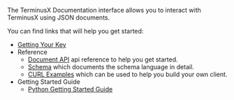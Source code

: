 The TerminusX Documentation interface allows you to interact with
TerminusX using JSON documents.

You can find links that will help you get started:

* [Getting Your Key](UI.md)
* Reference
  - [Document API](reference/DOCUMENT.md) api reference to help you get started.
  - [Schema](reference/SCHEMA.md) which documents the schema language in detail.
  - [CURL Examples](reference/CURL.md) which can be used to help you build your own client.
* Getting Started Guide
  - [Python Getting Started Guide](Start_With_Python.md)

